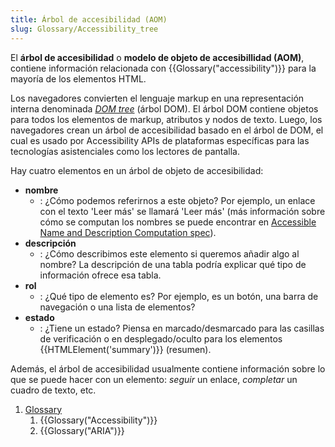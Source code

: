 ```yaml
---
title: Árbol de accesibilidad (AOM)
slug: Glossary/Accessibility_tree
---
```


El **árbol de accesibilidad** o **modelo de objeto de accesibillidad (AOM)**, contiene información relacionada con {{Glossary("accessibility")}} para la mayoría de los elementos HTML.

Los navegadores convierten el lenguaje markup en una representación interna denominada _[DOM tree](/es/docs/Web/API/Document_object_model/How_to_create_a_DOM_tree)_ (árbol DOM). El árbol DOM contiene objetos para todos los elementos de markup, atributos y nodos de texto. Luego, los navegadores crean un árbol de accesibilidad basado en el árbol de DOM, el cual es usado por Accessibility APIs de plataformas específicas para las tecnologías asistenciales como los lectores de pantalla.

Hay cuatro elementos en un árbol de objeto de accesibilidad:

- **nombre**
  - : ¿Cómo podemos referirnos a este objeto? Por ejemplo, un enlace con el texto 'Leer más' se llamará 'Leer más' (más información sobre cómo se computan los nombres se puede encontrar en [Accessible Name and Description Computation spec](https://www.w3.org/TR/accname-1.1/)).
- **descripción**
  - : ¿Cómo describimos este elemento si queremos añadir algo al nombre? La descripción de una tabla podría explicar qué tipo de información ofrece esa tabla.
- **rol**
  - : ¿Qué tipo de elemento es? Por ejemplo, es un botón, una barra de navegación o una lista de elementos?
- **estado**
  - : ¿Tiene un estado? Piensa en marcado/desmarcado para las casillas de verificación o en desplegado/oculto para los elementos {{HTMLElement('summary')}} (resumen).

Además, el árbol de accesibilidad usualmente contiene información sobre lo que se puede hacer con un elemento: _seguir_ un enlace, _completar_ un cuadro de texto, etc.

<section id="Quick_links">
 <ol>
  <li><a href="/es/docs/Glossary">Glossary</a>
   <ol>
    <li>{{Glossary("Accessibility")}}</li>
    <li>{{Glossary("ARIA")}}</li>
   </ol>
  </li>
 </ol>
</section>
